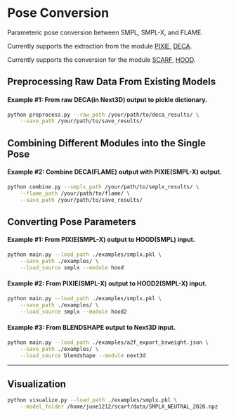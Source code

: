 # Pose Conversion

Parameteric pose conversion between SMPL, SMPL-X, and FLAME.

Currently supports the extraction from the module [PIXIE](https://github.com/yfeng95/PIXIE), [DECA](https://github.com/yfeng95/DECA).

Currently supports the conversion for the module [SCARF](https://github.com/yfeng95/SCARF), [HOOD](https://github.com/dolorousrtur/hood).

## Preprocessing Raw Data From Existing Models

#### Example #1: From raw DECA(in Next3D) output to pickle dictionary.
```.bash
python preprocess.py --raw_path /your/path/to/deca_results/ \
	--save_path /your/path/to/save_results/
```

## Combining Different Modules into the Single Pose

#### Example #2: Combine DECA(FLAME) output with PIXIE(SMPL-X) output.
```.bash
python combine.py --smplx_path /your/path/to/smplx_results/ \
	--flame_path /your/path/to/flame/ \
	--save_path /your/path/to/save_results/
```

## Converting Pose Parameters

#### Example #1: From PIXIE(SMPL-X) output to HOOD(SMPL) input.
```.bash
python main.py --load_path ./examples/smplx.pkl \
	--save_path ./examples/ \
	--load_source smplx --module hood
```

#### Example #2: From PIXIE(SMPL-X) output to HOOD2(SMPL-X) input.
```.bash
python main.py --load_path ./examples/smplx.pkl \
	--save_path ./examples/ \
	--load_source smplx --module hood2
```

#### Example #3: From BLENDSHAPE output to Next3D input.
```.bash
python main.py --load_path ./examples/a2f_export_bsweight.json \
	--save_path ./examples/ \
	--load_source blendshape --module next3d
```


***

## Visualization

```.bash
python visualize.py --load_path ./examples/smplx.pkl \
	--model_folder /home/june1212/scarf/data/SMPLX_NEUTRAL_2020.npz
```
